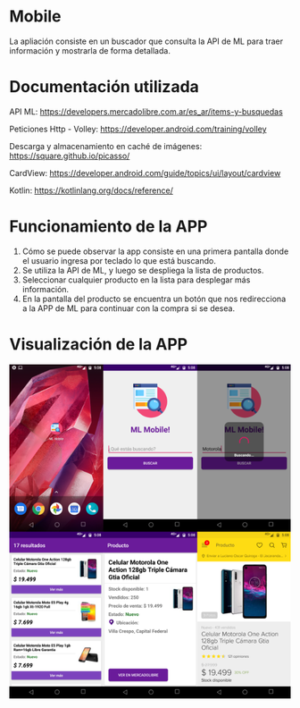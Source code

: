 # Mobile
La apliación consiste en un buscador que consulta la API de ML para traer información y mostrarla de forma detallada. 

# Documentación utilizada 
API ML:
https://developers.mercadolibre.com.ar/es_ar/items-y-busquedas

Peticiones Http - Volley: 
https://developer.android.com/training/volley

Descarga y almacenamiento en caché de imágenes:
https://square.github.io/picasso/

CardView:
https://developer.android.com/guide/topics/ui/layout/cardview

Kotlin:
https://kotlinlang.org/docs/reference/

# Funcionamiento de la APP

1. Cómo se puede observar la app consiste en una primera pantalla donde el usuario ingresa por teclado lo que está buscando.
2. Se utiliza la API de ML, y luego se despliega la lista de productos.
3. Seleccionar cualquier producto en la lista para desplegar más información.
4. En la pantalla del producto se encuentra un botón que nos redirecciona a la APP de ML para continuar con la compra si se desea.

# Visualización de la APP
![Alt text](/app/src/main/res/drawable/proyecto.png?raw=true)


